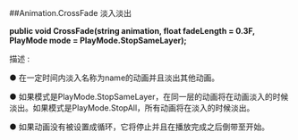 ##Animation.CrossFade 淡入淡出

**public void CrossFade(string animation, float fadeLength = 0.3F, PlayMode mode = PlayMode.StopSameLayer);**

描述 : 

● 在一定时间内淡入名称为name的动画并且淡出其他动画。

● 如果模式是PlayMode.StopSameLayer，在同一层的动画将在动画淡入的时候淡出。如果模式是PlayMode.StopAll，所有动画将在淡入的时候淡出。

● 如果动画没有被设置成循环，它将停止并且在播放完成之后倒带至开始。